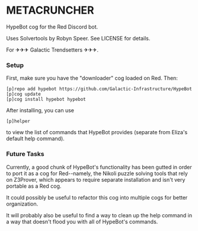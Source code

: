 # METACRUNCHER

HypeBot cog for the Red Discord bot.

Uses Solvertools by Robyn Speer. See LICENSE for details.

For ✈✈✈ Galactic Trendsetters ✈✈✈.


### Setup

First, make sure you have the "downloader" cog loaded on Red. Then:
  
    [p]repo add hypebot https://github.com/Galactic-Infrastructure/HypeBot
    [p]cog update
    [p]cog install hypebot hypebot

After installing, you can use

    [p]helper

to view the list of commands that HypeBot provides (separate from Eliza's default help command).


### Future Tasks

Currently, a good chunk of HypeBot's functionality has been gutted in order to port it as a cog for Red--namely, the Nikoli puzzle solving tools that rely on Z3Prover, which appears to require separate installation and isn't very portable as a Red cog.

It could possibly be useful to refactor this cog into multiple cogs for better organization.

It will probably also be useful to find a way to clean up the help command in a way that doesn't flood you with all of HypeBot's commands.
